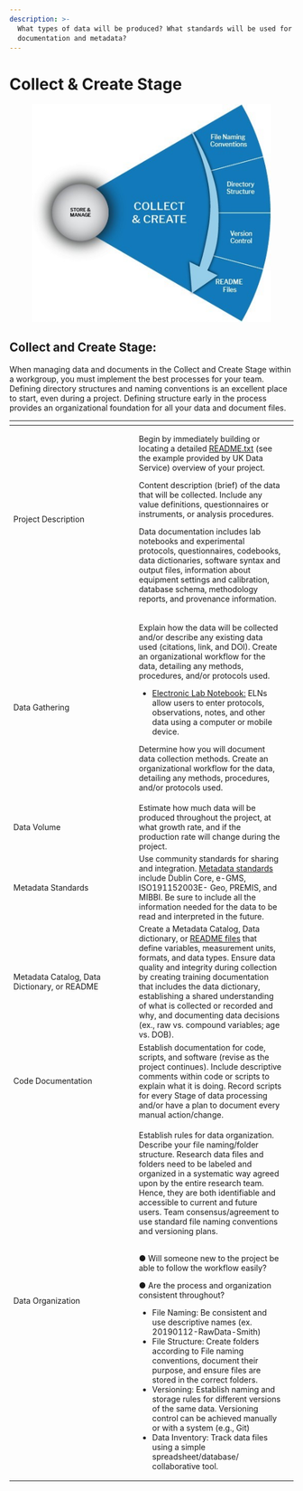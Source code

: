 ```yaml
---
description: >-
  What types of data will be produced? What standards will be used for data
  documentation and metadata?
---
```


# Collect & Create Stage

<figure><img src="../../.gitbook/assets/p1.jpg" alt=""><figcaption></figcaption></figure>

## Collect and Create Stage:

When managing data and documents in the Collect and Create Stage within a workgroup, you must implement the best processes for your team. Defining directory structures and naming conventions is an excellent place to start, even during a project. Defining structure early in the process provides an organizational foundation for all your data and document files.

<table data-header-hidden><thead><tr><th width="208.5"></th><th></th><th data-hidden></th></tr></thead><tbody><tr><td>Project Description</td><td><p>Begin by immediately building or locating a detailed <a href="https://ukdataservice.ac.uk/readme_template/">README.txt</a> (see the example provided by UK Data Service) overview of your project.</p><p>Content description (brief) of the data that will be collected. Include any value definitions, questionnaires or instruments, or analysis procedures.</p><p>Data documentation includes lab notebooks and experimental protocols, questionnaires, codebooks, data dictionaries, software syntax and output files, information about equipment settings and calibration, database schema, methodology reports, and provenance information.</p></td><td></td></tr><tr><td>Data Gathering</td><td><p>Explain how the data will be collected and/or describe any existing data used (citations, link, and DOI). Create an organizational workflow for the data, detailing any methods, procedures, and/or protocols used.</p><ul><li><a href="https://kunet.ku.dk/work-areas/research/units/SUNDs-toolbox/Pages/Acceptable-Use-Policy-for-the-use-of--LabGuru-at-the-Faculty-of-Health-and-Medical-Science.aspx?searchHitHighlight=labguru">Electronic Lab Notebook:</a> ELNs allow users to enter protocols, observations, notes, and other data using a computer or mobile device.</li></ul><p>Determine how you will document data collection methods. Create an organizational workflow for the data, detailing any methods, procedures, and/or protocols used.</p></td><td></td></tr><tr><td>Data Volume</td><td>Estimate how much data will be produced throughout the project, at what growth rate, and if the production rate will change during the project.</td><td></td></tr><tr><td>Metadata Standards</td><td>Use community standards for sharing and integration. <a href="https://www.dcc.ac.uk/guidance/standards/metadata">Metadata standards </a>include Dublin Core, e-GMS, ISO191152003E- Geo, PREMIS, and MIBBI. Be sure to include all the information needed for the data to be read and interpreted in the future.</td><td></td></tr><tr><td>Metadata Catalog, Data Dictionary, or README</td><td>Create a Metadata Catalog, Data dictionary, or <a href="https://ukdataservice.ac.uk/readme_template/">README files</a> that define variables, measurement units, formats, and data types. Ensure data quality and integrity during collection by creating training documentation that includes the data dictionary, establishing a shared understanding of what is collected or recorded and why, and documenting data decisions (ex., raw vs. compound variables; age vs. DOB).</td><td></td></tr><tr><td>Code Documentation</td><td>Establish documentation for code, scripts, and software (revise as the project continues). Include descriptive comments within code or scripts to explain what it is doing. Record scripts for every Stage of data processing and/or have a plan to document every manual action/change.</td><td></td></tr><tr><td>Data Organization</td><td><p>Establish rules for data organization. Describe your file naming/folder structure. Research data files and folders need to be labeled and organized in a systematic way agreed upon by the entire research team. Hence, they are both identifiable and accessible to current and future users. Team consensus/agreement to use standard file naming conventions and versioning plans.<br><br></p><p>●      Will someone new to the project be able to follow the workflow easily?</p><p>●      Are the process and organization consistent throughout?</p><p> </p><ul><li>File Naming: Be consistent and use descriptive names (ex. 20190112-RawData-Smith)</li><li>File Structure: Create folders according to File naming conventions, document their purpose, and ensure files are stored in the correct folders.</li><li>Versioning: Establish naming and storage rules for different versions of the same data. Versioning control can be achieved manually or with a system (e.g., Git)</li><li>Data Inventory: Track data files using a simple spreadsheet/database/ collaborative tool.</li></ul></td><td></td></tr></tbody></table>
